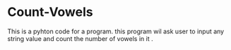 # Count-Vowels
This is a pyhton code for a program. this program wil ask user to input any string value and count the number of vowels in it .

